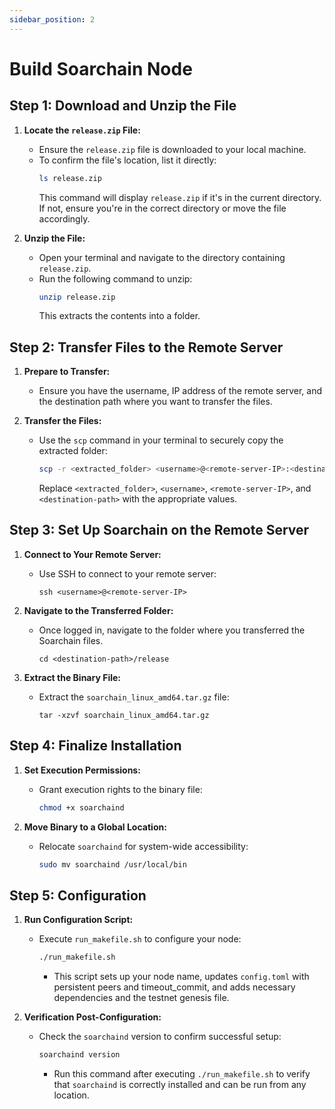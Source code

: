 ```yaml
---
sidebar_position: 2
---
```


# Build Soarchain Node

## Step 1: Download and Unzip the File

1. **Locate the `release.zip` File:**
   - Ensure the `release.zip` file is downloaded to your local machine.
   - To confirm the file's location, list it directly:
     ```bash
     ls release.zip
     ```
     This command will display `release.zip` if it's in the current directory. If not, ensure you're in the correct directory or move the file accordingly.

2. **Unzip the File:**
   - Open your terminal and navigate to the directory containing `release.zip`.
   - Run the following command to unzip:
     ```bash
     unzip release.zip
     ```
     This extracts the contents into a folder.

## Step 2: Transfer Files to the Remote Server

1. **Prepare to Transfer:**
   - Ensure you have the username, IP address of the remote server, and the destination path where you want to transfer the files.

2. **Transfer the Files:**
   - Use the `scp` command in your terminal to securely copy the extracted folder:
     ```bash
     scp -r <extracted_folder> <username>@<remote-server-IP>:<destination-path>
     ```
     Replace `<extracted_folder>`, `<username>`, `<remote-server-IP>`, and `<destination-path>` with the appropriate values.


## Step 3: Set Up Soarchain on the Remote Server

1. **Connect to Your Remote Server:**
   - Use SSH to connect to your remote server:
     ```
     ssh <username>@<remote-server-IP>
     ```

2. **Navigate to the Transferred Folder:**
   - Once logged in, navigate to the folder where you transferred the Soarchain files.
     ```
     cd <destination-path>/release
     ```

3. **Extract the Binary File:**
   - Extract the `soarchain_linux_amd64.tar.gz` file:
     ```
     tar -xzvf soarchain_linux_amd64.tar.gz
     ```

## Step 4: Finalize Installation

1. **Set Execution Permissions:**
   - Grant execution rights to the binary file:
     ```bash
     chmod +x soarchaind
     ```

2. **Move Binary to a Global Location:**
   - Relocate `soarchaind` for system-wide accessibility:
     ```bash
     sudo mv soarchaind /usr/local/bin
     ```

## Step 5: Configuration

1. **Run Configuration Script:**
   - Execute `run_makefile.sh` to configure your node:
     ```bash
     ./run_makefile.sh
     ```
     - This script sets up your node name, updates `config.toml` with persistent peers and timeout_commit, and adds necessary dependencies and the testnet genesis file.

2. **Verification Post-Configuration:**
   - Check the `soarchaind` version to confirm successful setup:
     ```bash
     soarchaind version
     ```
     - Run this command after executing `./run_makefile.sh` to verify that `soarchaind` is correctly installed and can be run from any location.

